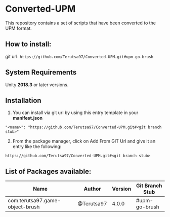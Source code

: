 # Converted-UPM
This repository contains a set of scripts that have been converted to the UPM format.

## How to install:
git url: `https://github.com/Terutsa97/Converted-UPM.git#upm-go-brush`

## System Requirements
Unity **2018.3** or later versions.

## Installation
1. You can install via git url by using this entry template in your **manifest.json**
```
"<name>": "https://github.com/Terutsa97/Converted-UPM.git#<git branch stub>"
```
2. From the package manager, click on Add From GIT Url and give it an entry like the following:
```
https://github.com/Terutsa97/Converted-UPM.git#<git branch stub>
```

## List of Packages available:
| Name                            | Author     | Version | Git Branch Stub
|---------------------------------|------------|---------|-----------------
| com.terutsa97.game-object-brush | @Terutsa97 | 4.0.0   | #upm-go-brush
